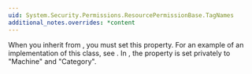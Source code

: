 ```yaml
---
uid: System.Security.Permissions.ResourcePermissionBase.TagNames
additional_notes.overrides: *content
---
```


<p>When you inherit from <xref href="System.Security.Permissions.ResourcePermissionBase"></xref>, you must set this property. For an example of an implementation of this class, see <xref href="System.Diagnostics.PerformanceCounterPermission"></xref>. In <xref href="System.Diagnostics.PerformanceCounterPermission"></xref>, the <xref href="System.Security.Permissions.ResourcePermissionBase.TagNames"></xref> property is set privately to "Machine" and "Category".</p>


